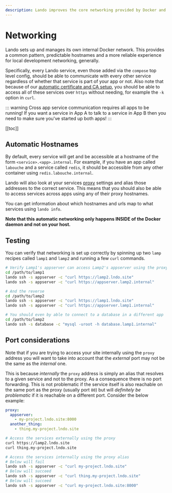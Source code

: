 ```yaml
---
description: Lando improves the core networking provided by Docker and Docker Compose so it is more useful in the local development context and lets containers talk to each other even across applications.
---
```


# Networking

Lando sets up and manages its own internal Docker network. This provides a common pattern, predictable hostnames and a more reliable experience for local development networking, generally.

Specifically, every Lando service, even those added via the `compose` top level config, should be able to communicate with every other service regardless of whether that service is part of your app or not.  Also note that because of our [automatic certificate and CA setup](./security.md), you should be able to access all of these services over `https` without needing, for example the `-k` option in `curl`.

::: warning Cross app service communication requires all apps to be running!
If you want a service in App A to talk to a service in App B then you need to make sure you've started up both apps!
:::

[[toc]]

## Automatic Hostnames

By default, every service will get and be accessible at a hostname of the form `<service>.<app>.internal`. For example, if you have an app called `labouche` and a service called `redis`, it should be accessible from any other container using `redis.labouche.internal`.

Lando will also look at your services [proxy](./proxy.md) settings and alias those addresses to the correct service. This means that you should also be able to access services across apps using any of their proxy hostnames.

You can get information about which hostnames and urls map to what services using `lando info`.

**Note that this automatic networking only happens INSIDE of the Docker daemon and not on your host.**

## Testing

You can verify that networking is set up correctly by spinning up two `lamp` recipes called `lamp1` and `lamp2` and running a few `curl` commands.

```bash
# Verify Lamp1's appserver can access Lamp2's appserver using the proxy and .internal addresses
cd /path/to/lamp1
lando ssh -s appserver -c "curl https://lamp2.lndo.site"
lando ssh -s appserver -c "curl https://appserver.lamp2.internal"

# And the reverse
cd /path/to/lamp2
lando ssh -s appserver -c "curl https://lamp1.lndo.site"
lando ssh -s appserver -c "curl https://appserver.lamp1.internal"

# You should even by able to connect to a database in a different app
cd /path/to/lamp2
lando ssh -s database -c "mysql -uroot -h database.lamp1.internal"
```

## Port considerations

Note that if you are trying to access your site internally using the `proxy` address you will want to take into account that the _external_ port may not be the same as the _internal_ one.

This is because _internally_ the `proxy` address is simply an alias that resolves to a given service and not to the proxy. As a consequence there is no port forwarding. This is not problematic if the service itself is also reachable on the same port as the proxy (usually port `80`) but will _definitely be problematic_ if it is reachable on a different port. Consider the below example:

```yaml
proxy:
  appserver:
    - my-project.lndo.site:8000
  another_thing:
    - thing.my-project.lndo.site
```

```bash
# Access the services externally using the proxy
curl https://lamp2.lndo.site
curl thing.my-project.lndo.site

# Access the services internally using the proxy alias
# Below will fail
lando ssh -s appserver -c "curl my-project.lndo.site"
# Below will succeed
lando ssh -s appserver -c "curl thing.my-project.lndo.site"
# Below will succeed
lando ssh -s appserver -c "curl my-project.lndo.site:8000"
```

<RelatedGuides tag="Networking"/>
